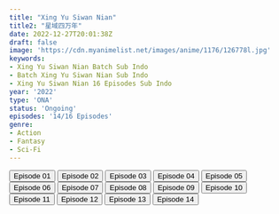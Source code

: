 ```yaml
---
title: "Xing Yu Siwan Nian"
title2: "星域四万年"
date: 2022-12-27T20:01:38Z
draft: false
image: 'https://cdn.myanimelist.net/images/anime/1176/126778l.jpg'
keywords:
- Xing Yu Siwan Nian Batch Sub Indo
- Batch Xing Yu Siwan Nian Sub Indo
- Xing Yu Siwan Nian 16 Episodes Sub Indo
year: '2022'
type: 'ONA'
status: 'Ongoing'
episodes: '14/16 Episodes'
genre:
- Action
- Fantasy
- Sci-Fi
---
```


<div class="d-g gg-5 gtc-r ai-c">
<button onclick="window.open('?arc=DGba52WuuK_20221005/1/MP4/Kuramanime-FORCULT-01-480p-Anichin','_blank')">Episode 01</button>
<button onclick="window.open('?arc=5DUYK3jEYi_20221005/2/MP4/Kuramanime-FORCULT-02-480p-Anichin','_blank')">Episode 02</button>
<button onclick="window.open('?arc=gDL44Q24zI_20221006/3/MP4/Kuramanime-FORCULT-03-480p-Anichin','_blank')">Episode 03</button>
<button onclick="window.open('?arc=w3mjBRWnZ4_20221011/4/MP4/Kuramanime-FORCULT-04-480p-Anichin','_blank')">Episode 04</button>
<button onclick="window.open('?arc=6xJwVcc2JM_20221018/5/MP4/Kuramanime-FORCULT-05-480p-Anichin','_blank')">Episode 05</button>
<button onclick="window.open('?arc=FUaBLz4zVd_20221025/6/MP4/Kuramanime-FORCULT-06-480p-Anichin','_blank')">Episode 06</button>
<button onclick="window.open('?arc=FNflW3nMiv_20221101/7/MP4/Kuramanime-FORCULT-07-480p-Anichin','_blank')">Episode 07</button>
<button onclick="window.open('?arc=rubcMz6lrZ_20221108/8/MP4/Kuramanime-FORCULT-08-480p-Anichin','_blank')">Episode 08</button>
<button onclick="window.open('?arc=etqVcVSRP2_20221115/9/MP4/Kuramanime-FORCULT-09-480p-Anichin','_blank')">Episode 09</button>
<button onclick="window.open('?arc=LRAJuWtBMl_20221122/10/MP4/Kuramanime-FORCULT-10-480p-Anichin','_blank')">Episode 10</button>
<button onclick="window.open('?arc=H42q2QGctJ_20221129/11/MP4/Kuramanime-FORCULT-11-480p-Anichin','_blank')">Episode 11</button>
<button onclick="window.open('?arc=6UzCA079Mg_20221213/12/MP4/Kuramanime-FORCULT-12-480p-Anichin','_blank')">Episode 12</button>
<button onclick="window.open('?arc=5LtZLtLFes_20221220/13/MP4/Kuramanime-FORCULT-13-480p-Anichin','_blank')">Episode 13</button>
<button onclick="window.open('?arc=8ENXHevjIh_20221227/14/MP4/Kuramanime-FORCULT-14-480p-Anichin','_blank')">Episode 14</button>
</div>
